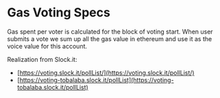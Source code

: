 # Gas Voting Specs

Gas spent per voter is calculated for the block of voting start. When user submits a vote we sum up all the gas value in ethereum and use it as the voice value for this account.

Realization from Slock.it:

* [https://voting.slock.it/pollList/](https://voting.slock.it/pollList/)
* [https://voting-tobalaba.slock.it/pollList](https://voting-tobalaba.slock.it/pollList)

